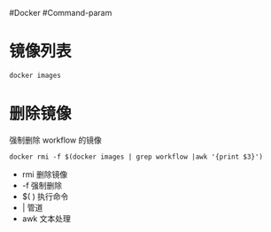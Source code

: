 #Docker #Command-param 

# 镜像列表

```bash
docker images
```

# 删除镜像
强制删除 workflow 的镜像

```shell
docker rmi -f $(docker images | grep workflow |awk '{print $3}')
```
- rmi 删除镜像  
- -f 强制删除  
- $( ) 执行命令  
- | 管道  
- awk 文本处理